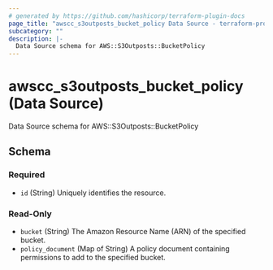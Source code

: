 ```yaml
---
# generated by https://github.com/hashicorp/terraform-plugin-docs
page_title: "awscc_s3outposts_bucket_policy Data Source - terraform-provider-awscc"
subcategory: ""
description: |-
  Data Source schema for AWS::S3Outposts::BucketPolicy
---
```


# awscc_s3outposts_bucket_policy (Data Source)

Data Source schema for AWS::S3Outposts::BucketPolicy



<!-- schema generated by tfplugindocs -->
## Schema

### Required

- `id` (String) Uniquely identifies the resource.

### Read-Only

- `bucket` (String) The Amazon Resource Name (ARN) of the specified bucket.
- `policy_document` (Map of String) A policy document containing permissions to add to the specified bucket.
